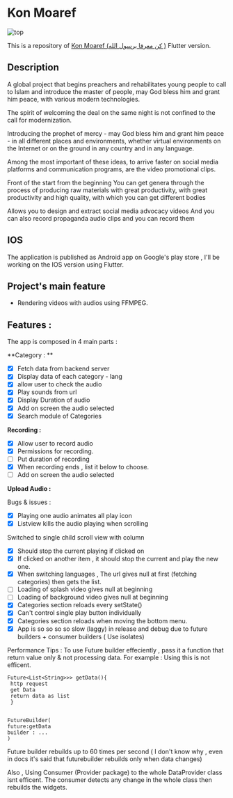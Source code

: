 # Kon Moaref
 
![top](https://user-images.githubusercontent.com/50237142/103490561-64648d80-4e25-11eb-9938-f8a84beec7a5.jpg)

This is a repository of [Kon Moaref (كن معرفا برسول الله )](https://play.google.com/store/apps/details?id=konMoarfan.rasoulallah.net&hl=ar&gl=US) Flutter version.

## Description 

A global project that begins preachers and rehabilitates young people to call to Islam and introduce the master of people, may God bless him and grant him peace, with various modern technologies.

The spirit of welcoming the deal on the same night is not confined to the call for modernization.

Introducing the prophet of mercy - may God bless him and grant him peace - in all different places and environments, whether virtual environments on the Internet or on the ground in any country and in any language.

Among the most important of these ideas, to arrive faster on social media platforms and communication programs, are the video promotional clips.

Front of the start from the beginning
You can get genera through the process of producing raw materials with great productivity, with great productivity and high quality, with which you can get different bodies

Allows you to design and extract social media advocacy videos
And you can also record propaganda audio clips and you can record them

## IOS
The application is published as Android app on Google's play store , I'll be working on the IOS version using Flutter.

## Project's main feature
- Rendering videos with audios using FFMPEG.

## Features :
The app is composed in 4 main parts :

**Category : **

- [x] Fetch data from backend server
- [x] Display data of each category - lang  
- [x] allow user to check the audio
- [x] Play sounds from url 
- [x] Display Duration of audio
- [x] Add on screen the audio selected
- [x] Search module of Categories 

**Recording :**

- [x] Allow user to record audio
- [x] Permissions for recording.
- [ ] Put duration of recording
- [x] When recording ends , list it below to choose.
- [ ] Add on screen the audio selected

**Upload Audio :**


Bugs & issues :
- [x] Playing one audio animates all play icon 
- [x] Listview kills the audio playing when scrolling

Switched to single child scroll view with column

- [x] Should stop the current playing if clicked on
- [x] If clicked on another item , it should stop the current and play the new one.
- [x] When switching languages , The url gives null at first (fetching categories) then gets the list.
- [ ] Loading of splash video gives null at beginning
- [ ] Loading of background video gives null at beginning
- [x] Categories section reloads every setState()
- [x]  Can't control single play button individually
- [x] Categories section reloads when moving the bottom menu.
- [x] App is so so so so slow (laggy) in release and debug due to future builders + consumer builders ( Use isolates)

Performance Tips : 
To use Future builder effeciently , pass it a function that return value only & not processing data.
For example :
Using this is not efficent.
```
Future<List<String>>> getData(){
 http request
 get Data
 return data as list
 }

 
FutureBuilder(
future:getData
builder : ...
)
```

Future builder rebuilds up to 60 times per second ( I don't know why , even in docs it's said that futurebuilder rebuilds only when data changes)

Also , Using Consumer (Provider package) to the whole DataProvider class isnt efficent. 
The consumer detects any change in the whole class then rebuilds the widgets.
